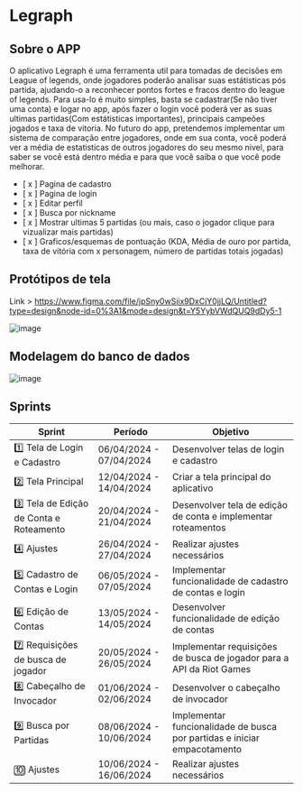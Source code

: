 # Legraph

## Sobre o APP

O aplicativo Legraph é uma ferramenta util para tomadas de decisões em League of legends, onde jogadores poderão analisar suas estátisticas pós partida, ajudando-o a reconhecer pontos fortes e fracos dentro do league of legends.
Para usa-lo é muito simples, basta se cadastrar(Se não tiver uma conta) e logar no app, após fazer o login você poderá ver as suas ultimas partidas(Com estátisticas importantes), principais campeões jogados e taxa de vitoria.
No futuro do app, pretendemos implementar um sistema de comparação entre jogadores, onde em sua conta, você poderá ver a média de estatisticas de outros jogadores do seu mesmo nivel, para saber se você está dentro média e para que você saiba o que você pode melhorar.

- [ x ] Pagina de cadastro
- [ x ] Pagina de login
- [ x ] Editar perfil
- [ x ] Busca por nickname
- [ x ] Mostrar ultimas 5 partidas (ou mais, caso o jogador clique para vizualizar mais partidas)
- [ x ] Graficos/esquemas de pontuação (KDA, Média de ouro por partida, taxa de vitória com x personagem, número de partidas totais jogadas)


## Protótipos de tela
Link > https://www.figma.com/file/jpSny0wSiix9DxCjY0jjLQ/Untitled?type=design&node-id=0%3A1&mode=design&t=Y5YybVWdQUQ9dDy5-1

![image](https://github.com/cazueirobr/Legraph/assets/51132059/4a01ab9a-e330-475b-82bc-f31ffe84e4ec)


## Modelagem do banco de dados

![image](https://github.com/cazueirobr/Legraph/assets/51132059/7b43a29e-7acf-45d7-b221-d079b4455fc2)


## Sprints

| Sprint                                      | Período                      | Objetivo                                                                |
|---------------------------------------------|------------------------------|-------------------------------------------------------------------------|
| :one: Tela de Login e Cadastro              | 06/04/2024 - 07/04/2024      | Desenvolver telas de login e cadastro                                   |
| :two: Tela Principal                        | 12/04/2024 - 14/04/2024      | Criar a tela principal do aplicativo                                    |
| :three: Tela de Edição de Conta e Roteamento| 20/04/2024 - 21/04/2024      | Desenvolver tela de edição de conta e implementar roteamentos           |
| :four: Ajustes                              | 26/04/2024 - 27/04/2024      | Realizar ajustes necessários                                             |
| :five: Cadastro de Contas e Login           | 06/05/2024 - 07/05/2024      | Implementar funcionalidade de cadastro de contas e login                |
| :six: Edição de Contas                      | 13/05/2024 - 14/05/2024      | Desenvolver funcionalidade de edição de contas                          |
| :seven: Requisições de busca de jogador     | 20/05/2024 - 26/05/2024      | Implementar requisições de busca de jogador para a API da Riot Games     |
| :eight: Cabeçalho de Invocador              | 01/06/2024 - 02/06/2024      | Desenvolver o cabeçalho de invocador                                    |
| :nine: Busca por Partidas                   | 08/06/2024 - 10/06/2024      | Implementar funcionalidade de busca por partidas e iniciar empacotamento |
| :keycap_ten: Ajustes                        | 10/06/2024 - 16/06/2024      | Realizar ajustes necessários                                             |

